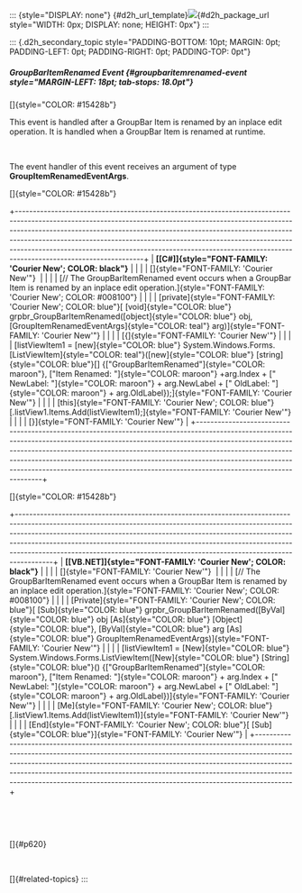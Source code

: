::: {style="DISPLAY: none"}
[](ms-xhelp:///?Id=d2h_url_template){#d2h_url_template}![](!package_url!){#d2h_package_url style="WIDTH: 0px; DISPLAY: none; HEIGHT: 0px"}
:::

::: {.d2h_secondary_topic style="PADDING-BOTTOM: 10pt; MARGIN: 0pt; PADDING-LEFT: 0pt; PADDING-RIGHT: 0pt; PADDING-TOP: 0pt"}
##### GroupBarItemRenamed Event {#groupbaritemrenamed-event style="MARGIN-LEFT: 18pt; tab-stops: 18.0pt"}

[]{style="COLOR: #15428b"} 

This event is handled after a GroupBar Item is renamed by an inplace edit operation. It is handled when a GroupBar Item is renamed at runtime.

 

The event handler of this event receives an argument of type **GroupItemRenamedEventArgs**.

[]{style="COLOR: #15428b"} 

+-----------------------------------------------------------------------------------------------------------------------------------------------------------------------------------------------------------------------------------------------------------------------------------------------------------------------------------------------------------------------------------------------------------------------------------------+
| **[\[C#\]]{style="FONT-FAMILY: 'Courier New'; COLOR: black"}**                                                                                                                                                                                                                                                                                                                                                                          |
|                                                                                                                                                                                                                                                                                                                                                                                                                                         |
| []{style="FONT-FAMILY: 'Courier New'"}                                                                                                                                                                                                                                                                                                                                                                                                  |
|                                                                                                                                                                                                                                                                                                                                                                                                                                         |
| [// The GroupBarItemRenamed event occurs when a GroupBar Item is renamed by an inplace edit operation.]{style="FONT-FAMILY: 'Courier New'; COLOR: #008100"}                                                                                                                                                                                                                                                                             |
|                                                                                                                                                                                                                                                                                                                                                                                                                                         |
| [private]{style="FONT-FAMILY: 'Courier New'; COLOR: blue"}[ [void]{style="COLOR: blue"} grpbr_GroupBarItemRenamed([object]{style="COLOR: blue"} obj, [GroupItemRenamedEventArgs]{style="COLOR: teal"} arg)]{style="FONT-FAMILY: 'Courier New'"}                                                                                                                                                                                         |
|                                                                                                                                                                                                                                                                                                                                                                                                                                         |
| [{]{style="FONT-FAMILY: 'Courier New'"}                                                                                                                                                                                                                                                                                                                                                                                                 |
|                                                                                                                                                                                                                                                                                                                                                                                                                                         |
| [listViewItem1 = [new]{style="COLOR: blue"} System.Windows.Forms.[ListViewItem]{style="COLOR: teal"}([new]{style="COLOR: blue"} [string]{style="COLOR: blue"}\[\] {[\"GroupBarItemRenamed\"]{style="COLOR: maroon"}, [\"Item Renamed: \"]{style="COLOR: maroon"} +arg.Index + [\" NewLabel: \"]{style="COLOR: maroon"} + arg.NewLabel + [\" OldLabel: \"]{style="COLOR: maroon"} + arg.OldLabel});]{style="FONT-FAMILY: 'Courier New'"} |
|                                                                                                                                                                                                                                                                                                                                                                                                                                         |
| [this]{style="FONT-FAMILY: 'Courier New'; COLOR: blue"}[.listView1.Items.Add(listViewItem1);]{style="FONT-FAMILY: 'Courier New'"}                                                                                                                                                                                                                                                                                                       |
|                                                                                                                                                                                                                                                                                                                                                                                                                                         |
| [}]{style="FONT-FAMILY: 'Courier New'"}                                                                                                                                                                                                                                                                                                                                                                                                 |
+-----------------------------------------------------------------------------------------------------------------------------------------------------------------------------------------------------------------------------------------------------------------------------------------------------------------------------------------------------------------------------------------------------------------------------------------+

[]{style="COLOR: #15428b"} 

+----------------------------------------------------------------------------------------------------------------------------------------------------------------------------------------------------------------------------------------------------------------------------------------------------------------------------------------------------------------------------------------------------------------+
| **[\[VB.NET\]]{style="FONT-FAMILY: 'Courier New'; COLOR: black"}**                                                                                                                                                                                                                                                                                                                                             |
|                                                                                                                                                                                                                                                                                                                                                                                                                |
| []{style="FONT-FAMILY: 'Courier New'"}                                                                                                                                                                                                                                                                                                                                                                         |
|                                                                                                                                                                                                                                                                                                                                                                                                                |
| [// The GroupBarItemRenamed event occurs when a GroupBar Item is renamed by an inplace edit operation.]{style="FONT-FAMILY: 'Courier New'; COLOR: #008100"}                                                                                                                                                                                                                                                    |
|                                                                                                                                                                                                                                                                                                                                                                                                                |
| [Private]{style="FONT-FAMILY: 'Courier New'; COLOR: blue"}[ [Sub]{style="COLOR: blue"} grpbr_GroupBarItemRenamed([ByVal]{style="COLOR: blue"} obj [As]{style="COLOR: blue"} [Object]{style="COLOR: blue"}, [ByVal]{style="COLOR: blue"} arg [As]{style="COLOR: blue"} GroupItemRenamedEventArgs)]{style="FONT-FAMILY: 'Courier New'"}                                                                          |
|                                                                                                                                                                                                                                                                                                                                                                                                                |
| [listViewItem1 = [New]{style="COLOR: blue"} System.Windows.Forms.ListViewItem([New]{style="COLOR: blue"} [String]{style="COLOR: blue"}() {[\"GroupBarItemRenamed\"]{style="COLOR: maroon"}, [\"Item Renamed: \"]{style="COLOR: maroon"} + arg.Index + [\" NewLabel: \"]{style="COLOR: maroon"} + arg.NewLabel + [\" OldLabel: \"]{style="COLOR: maroon"} + arg.OldLabel})]{style="FONT-FAMILY: 'Courier New'"} |
|                                                                                                                                                                                                                                                                                                                                                                                                                |
| [Me]{style="FONT-FAMILY: 'Courier New'; COLOR: blue"}[.listView1.Items.Add(listViewItem1)]{style="FONT-FAMILY: 'Courier New'"}                                                                                                                                                                                                                                                                                 |
|                                                                                                                                                                                                                                                                                                                                                                                                                |
| [End]{style="FONT-FAMILY: 'Courier New'; COLOR: blue"}[ [Sub]{style="COLOR: blue"}]{style="FONT-FAMILY: 'Courier New'"}                                                                                                                                                                                                                                                                                        |
+----------------------------------------------------------------------------------------------------------------------------------------------------------------------------------------------------------------------------------------------------------------------------------------------------------------------------------------------------------------------------------------------------------------+

 

 

[]{#p620} 

 

[]{#related-topics}
:::
